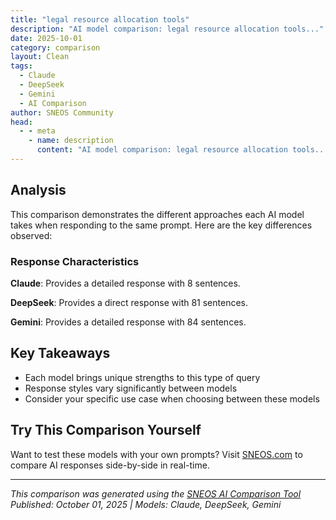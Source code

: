 ```yaml
---
title: "legal resource allocation tools"
description: "AI model comparison: legal resource allocation tools..."
date: 2025-10-01
category: comparison
layout: Clean
tags:
  - Claude
  - DeepSeek
  - Gemini
  - AI Comparison
author: SNEOS Community
head:
  - - meta
    - name: description
      content: "AI model comparison: legal resource allocation tools..."
---
```


<ChatComparison
  title="legal resource allocation tools"
  prompt="legal resource allocation tools"
  :responses='{
    "Claude": "Legal resource allocation tools help law firms, legal departments, and courts optimize their use of personnel, time, and financial resources. Here are the key categories and tools:\n\n## **Case Management \u0026 Resource Planning**\n\n### **Popular Platforms:**\n- **Clio**: Time tracking, billing, and resource allocation\n- **MyCase**: Matter management with resource planning features\n- **PracticePanther**: Resource scheduling and workload distribution\n- **Smokeball**: Automated time tracking and resource optimization\n- **LawGro**: Legal project management with resource allocation\n\n### **Enterprise Solutions:**\n- **Thomson Reuters Elite**: Large firm resource management\n- **Aderant**: Financial and resource management for law firms\n- **LexisNexis CounselLink**: Corporate legal department management\n\n## **Time \u0026 Billing Management**\n\n### **Specialized Tools:**\n- **Toggl**: Simple time tracking\n- **TimeSolv**: Legal-specific time and billing\n- **Bill4Time**: Cloud-based time tracking\n- **Chrometa**: Automatic time capture\n- **RocketMatter**: Integrated practice management\n\n## **Project Management Tools**\n\n### **Legal-Specific:**\n- **Legal Files**: Case workflow and resource planning\n- **Mitratech TeamConnect**: Enterprise legal management\n- **SimpleLegal**: Legal operations platform\n\n### **General PM Tools (Adapted for Legal):**\n- **Monday.com**: Customizable for legal teams\n- **Asana**: Project and resource management\n- **Microsoft Project**: Complex resource allocation\n- **Smartsheet**: Collaborative resource planning\n\n## **Analytics \u0026 Reporting Tools**\n\n### **Performance Analytics:**\n- **Thomson Reuters Peer Monitor**: Benchmarking and analytics\n- **Gartner Legal Benchmarking**: Resource efficiency metrics\n- **BTI Analytics**: Client relationship and resource data\n\n### **Business Intelligence:**\n- **Tableau**: Data visualization for resource allocation\n- **Power BI**: Microsoft\u0027s analytics platform\n- **LexisNexis CounselLink Analytics**: Legal spend analysis\n\n## **Staffing \u0026 Resource Optimization**\n\n### **Legal Staffing Tools:**\n- **Montage Legal**: Contract attorney management\n- **Axiom**: Flexible legal talent solutions\n- **Major Lindsey \u0026 Africa**: Legal recruiting analytics\n\n### **Workflow Automation:**\n- **Contract Express**: Document automation\n- **HotDocs**: Template and workflow automation\n- **Zapier**: Integration and workflow automation\n\n## **Court \u0026 Judicial Administration**\n\n### **Case Management Systems:**\n- **Tyler Technologies Odyssey**: Court case management\n- **Justice Systems**: Court administration software\n- **Sustain Justice**: Resource planning for courts\n\n## **Key Features to Look For:**\n\n### **Resource Allocation Capabilities:**\n- Staff scheduling and workload balancing\n- Budget tracking and forecasting\n- Time allocation optimization\n- Matter prioritization tools\n- Conflict checking integration\n\n### **Analytics \u0026 Reporting:**\n- Utilization rates and efficiency metrics\n- Cost per matter analysis\n- Resource bottleneck identification\n- Predictive workload planning\n- ROI measurement tools\n\n### **Integration Features:**\n- Calendar synchronization\n- Document management integration\n- Billing system connectivity\n- Email and communication tools\n- Financial management integration\n\n## **Implementation Considerations:**\n\n### **For Small Firms:**\n- Start with integrated practice management platforms\n- Focus on time tracking and basic resource allocation\n- Consider cloud-based solutions for flexibility\n\n### **For Large Firms:**\n- Implement enterprise-level solutions\n- Include advanced analytics and reporting\n- Ensure scalability and multi-office support\n\n### **For Corporate Legal Departments:**\n- Emphasize vendor management and outside counsel oversight\n- Include matter budgeting and spend analysis\n- Focus on legal operations optimization\n\n## **Best Practices:**\n\n1. **Define clear metrics** for resource allocation success\n2. **Train staff thoroughly** on new systems\n3. **Start with pilot programs** before full implementation\n4. **Regularly review and adjust** allocation strategies\n5. **Integrate with existing workflows** rather than replacing everything\n\nWould you like me to elaborate on any specific category or discuss implementation strategies for a particular type of legal organization?",
    "DeepSeek": "Of course. This is a fundamental concept in law, especially for law firms, corporate legal departments, and legal aid organizations. \u0022Legal resource allocation tools\u0022 are systems and methodologies used to strategically manage and deploy limited legal resources (like lawyer time, budget, and technology) to achieve the best possible outcomes.\n\nThese tools have evolved from simple spreadsheets to sophisticated AI-driven platforms. Here\u2019s a breakdown of the key categories and specific tools.\n\n### I. Core Categories of Legal Resource Allocation Tools\n\n#### 1. Legal Project Management (LPM) Software\nThese tools apply project management principles to legal matters. They help plan budgets, assign tasks, track progress, and manage timelines.\n\n*   **Key Functions:** Matter planning, budget forecasting, task management, time tracking, milestone tracking, and reporting.\n*   **Examples:**\n    *   **Clio Manage:** A comprehensive practice management tool with strong matter and task management features.\n    *   **Smokeball:** Automates time tracking and provides matter-specific task lists and templates.\n    *   **Asana / Trello / Monday.com:** General project management tools adapted by legal teams for workflow management.\n    *   **Brightflag:** Specifically for in-house legal teams to manage outside counsel spending and matters.\n\n#### 2. Practice Management Software\nThis is the operating system for many law firms. It integrates multiple functions critical for resource allocation.\n\n*   **Key Functions:** Client intake, conflict checking, calendaring (docketing), time and billing, document management, and reporting.\n*   **Examples:**\n    *   **Clio:** The market leader, offering a full suite for matter, financial, and client management.\n    *   **MyCase:** User-friendly platform with strong client communication and task management.\n    *   **PracticePanther:** Similar to Clio, with robust automation and integration capabilities.\n    *   **Filevine:** Focuses on case management with powerful workflow automation for specific practice areas (e.g., personal injury).\n\n#### 3. Legal Spend and Analytics Platforms\nThese are crucial for in-house legal departments to control costs and make data-driven decisions about where to allocate their budget.\n\n*   **Key Functions:** Invoice review and approval, budgeting, benchmarking outside counsel rates, and generating spend analytics reports.\n*   **Examples:**\n    *   **Brightflag:** Uses AI to analyze legal invoices and flag billing guideline violations.\n    *   **SimpleLegal:** A legal spend and matter management platform for corporate legal teams.\n    *   **Onit:** An enterprise legal management (ELM) platform that deeply integrates spend, matter, and contract management.\n\n#### 4. AI-Powered Legal Technology\nThis is the cutting edge, using artificial intelligence to automate tasks and provide insights, freeing up lawyer time for higher-value work.\n\n*   **Key Functions:** Document review and analysis, contract lifecycle management (CLM), legal research, and predictive analytics.\n*   **Examples:**\n    *   **Kira Systems / Relativity:** For due diligence and contract analysis, identifying key clauses in seconds.\n    *   **Casetext / ROSS Intelligence:** AI-powered legal research tools that find relevant case law faster than traditional methods.\n    *   **LexisNexis Context:** Analyzes a drafted brief and suggests relevant, missing authority.\n    *   **Evisort / LinkSquares:** AI for contract management, helping teams understand their obligations and automate workflows.\n\n#### 5. Basic but Essential Tools\nThese are the foundational tools that, when used strategically, are highly effective for resource allocation.\n\n*   **Microsoft Excel / Google Sheets:**\n    *   **Use Case:** Creating matter budgets, tracking timekeeper rates, building matter status dashboards, and conducting basic cost-benefit analyses. It\u0027s the most accessible starting point.\n*   **Time-Tracking Software:**\n    *   **Use Case:** Essential for understanding how time is *actually* spent. Data from tools like **Toggl Track** or **Harvest** can reveal inefficiencies and inform staffing decisions.\n*   **Visualization Tools (e.g., Microsoft Power BI, Tableau):**\n    *   **Use Case:** Taking data from other systems (like a practice management tool) and creating interactive dashboards to visualize key metrics like case load per attorney, matter type distribution, or spend by outside counsel firm.\n\n---\n\n### II. Key Metrics for Informed Resource Allocation (What to Track)\n\nTools are useless without knowing what to measure. Key metrics include:\n\n*   **Matter Budget vs. Actual Spend:** Are you consistently going over budget on certain types of cases?\n*   **Realization Rate:** The percentage of billed time that is actually collected.\n*   **Case Load per Attorney:** To identify overworked or underutilized lawyers.\n*   **Cost per Matter Type:** Helps in pricing and staffing decisions.\n*   **Outside Counsel Spend:** Which firms are most cost-effective for which types of work?\n*   **Cycle Time:** How long does it take to resolve a specific type of matter?\n\n---\n\n### III. Choosing the Right Tool: A Strategic Approach\n\nThe best tool depends entirely on your organization\u0027s needs. Ask these questions:\n\n1.  **Who are you?** (Law Firm, In-House Department, Legal Aid Non-Profit?)\n    *   *Law Firms* need robust Practice Management and LPM tools.\n    *   *In-House Teams* need Legal Spend \u0026 Analytics and CLM tools.\n    *   *Legal Aid* may prioritize case management and grant reporting.\n\n2.  **What is your primary pain point?**\n    *   **Budget Overage?** -\u003E Look at LPM and Legal Spend tools.\n    *   **Missed Deadlines?** -\u003E Look at Practice Management with docketing.\n    *   **Inefficient Document Review?** -\u003E Look at AI-powered analysis tools.\n    *   **Lack of Visibility?** -\u003E Start with analytics and visualization tools.\n\n3.  **What is your budget and technical maturity?**\n    *   A small firm might start with Clio or a well-organized Excel sheet.\n    *   A large corporation will likely need an enterprise platform like Onit or Brightflag.\n\n### Conclusion\n\nLegal resource allocation is no longer just about counting hours. It\u0027s a strategic function that leverages technology to move from reactive firefighting to proactive, data-informed management. The right tool stack empowers legal professionals to deliver greater value, improve client outcomes, and manage risk effectively.",
    "Gemini": "Legal resource allocation tools are methods and strategies used to decide how to best distribute limited legal resources (time, money, staff, technology, etc.) to maximize effectiveness and efficiency. These tools are crucial for law firms, legal departments, government agencies, and non-profits to ensure they are achieving their legal objectives in the most optimal way.\n\nHere\u0027s a breakdown of common legal resource allocation tools, categorized by type, with examples:\n\n**I. Data-Driven Tools \u0026 Analytics**\n\n*   **Legal Spend Management (LSM) Software:**\n    *   **Purpose:** Tracks and analyzes legal spending across various matters, vendors, and jurisdictions. Identifies areas for cost savings and improved efficiency.\n    *   **Examples:**  TyMetrix 360, Mitratech TeamConnect, Onit, SimpleLegal, Brightflag.\n    *   **Metrics:** Invoices, timekeeper rates, task codes, budgets vs. actual spend, case outcomes, external vendor performance.\n*   **Legal Analytics Platforms:**\n    *   **Purpose:** Uses data mining, machine learning, and AI to analyze case law, court data, and litigation trends. Helps predict outcomes, identify favorable jurisdictions, and optimize litigation strategies.\n    *   **Examples:** Lex Machina, Ravel Law, Gavelytics, Westlaw Edge, Bloomberg Law.\n    *   **Metrics:** Win/loss rates, time to resolution, judge-specific data, common arguments, expert witness effectiveness.\n*   **Predictive Coding (Technology-Assisted Review - TAR):**\n    *   **Purpose:** Uses machine learning algorithms to prioritize and categorize documents in e-discovery, significantly reducing the time and cost of manual review.\n    *   **Examples:** Relativity, Disco, Everlaw, Reveal.\n    *   **Metrics:** Recall, precision, F1 score (measure of accuracy), time saved, cost saved.\n*   **Key Performance Indicators (KPIs) Tracking:**\n    *   **Purpose:**  Measures the success of legal projects, initiatives, or individual lawyer performance.  Provides objective data for resource allocation decisions.\n    *   **Examples:**\n        *   *Case resolution time*\n        *   *Case success rate*\n        *   *Client satisfaction*\n        *   *Cost per case*\n        *   *Time spent on specific tasks*\n        *   *Number of pro bono hours completed*\n*   **Data Visualization Tools:**\n    *   **Purpose:**  Transforms raw data into easily understandable charts, graphs, and dashboards, facilitating quicker insights and informed decision-making.\n    *   **Examples:** Tableau, Power BI, QlikView.  Often integrated into LSM and analytics platforms.\n\n**II. Prioritization and Decision-Making Frameworks**\n\n*   **Risk Assessment Matrix:**\n    *   **Purpose:**  Evaluates the likelihood and potential impact of various legal risks.  Helps prioritize resources towards mitigating the highest-risk areas.\n    *   **Process:**  Assigns scores to risks based on their probability and potential damage.  Risks with high scores are given priority.\n*   **Cost-Benefit Analysis:**\n    *   **Purpose:**  Compares the costs of pursuing a particular legal strategy or project with the potential benefits.\n    *   **Process:**  Quantifies both costs (e.g., legal fees, staff time) and benefits (e.g., monetary recovery, reputational protection). Resources are allocated to options with the highest benefit-to-cost ratio.\n*   **Portfolio Management:**\n    *   **Purpose:**  Treats all legal matters as a portfolio of investments, balancing risk and reward.  Resources are allocated strategically to diversify the portfolio and maximize overall return.\n    *   **Considerations:** Risk tolerance, strategic goals, available resources, legal budget.\n*   **Eisenhower Matrix (Urgent/Important):**\n    *   **Purpose:** Helps prioritize tasks based on urgency and importance.\n    *   **Quadrants:**\n        *   *Urgent \u0026 Important:* Do immediately (e.g., responding to a court deadline).\n        *   *Important, Not Urgent:* Schedule time to do (e.g., strategic planning).\n        *   *Urgent, Not Important:* Delegate (e.g., routine administrative tasks).\n        *   *Neither Urgent Nor Important:* Eliminate (e.g., unnecessary meetings).\n*   **SWOT Analysis (Strengths, Weaknesses, Opportunities, Threats):**\n    *   **Purpose:** Evaluates a legal project or department\u0027s internal strengths and weaknesses, as well as external opportunities and threats.\n    *   **Process:** Identifies areas where resources can be leveraged to capitalize on opportunities and mitigate threats.\n\n**III. Process Improvement and Efficiency Tools**\n\n*   **Workflow Automation:**\n    *   **Purpose:** Automates repetitive legal tasks and processes, freeing up legal professionals to focus on higher-value work.\n    *   **Examples:**  Document assembly, contract review, automated legal research, e-discovery processing.  Tools include HotDocs, Contract Express, Clio Grow (for client intake).\n*   **Knowledge Management Systems:**\n    *   **Purpose:**  Centralizes and organizes legal knowledge, precedents, and best practices, making it easier for lawyers to find the information they need and avoid reinventing the wheel.\n    *   **Examples:**  SharePoint, Confluence, dedicated legal KM platforms.\n*   **Standard Operating Procedures (SOPs):**\n    *   **Purpose:**  Documented, step-by-step instructions for performing routine legal tasks, ensuring consistency and efficiency.\n    *   **Benefits:** Reduces errors, improves training, and allows for easier delegation.\n*   **Project Management Methodologies (e.g., Agile, Lean, Six Sigma):**\n    *   **Purpose:** Applies project management principles to legal matters to improve planning, execution, and resource allocation.\n    *   **Examples:**  Breaking down large legal projects into smaller, manageable tasks (Agile); eliminating waste and streamlining processes (Lean); reducing variability and improving quality (Six Sigma).\n*   **Legal Project Management (LPM) Software:**\n    *   **Purpose:**  Specifically designed for managing legal matters as projects, with features for task management, budgeting, collaboration, and reporting.\n    *   **Examples:**  Clio Manage, PracticePanther, Smokeball.\n\n**IV. Human Resources Management**\n\n*   **Skill-Based Staffing:**\n    *   **Purpose:**  Matching the right personnel with the appropriate skills to specific legal tasks.  This often involves using paralegals and legal assistants for tasks that don\u0027t require a lawyer\u0027s expertise.\n*   **Cross-Training:**\n    *   **Purpose:**  Training employees in multiple areas of law, allowing for greater flexibility in resource allocation and coverage during absences.\n*   **Outsourcing and Alternative Legal Service Providers (ALSPs):**\n    *   **Purpose:**  Delegating specific legal tasks or functions to external vendors, such as contract review, e-discovery, or legal research. This can be more cost-effective than hiring additional staff.\n*   **Contract Attorneys:**\n    *   **Purpose:** Hiring temporary attorneys on a project basis to handle overflow work or specialized tasks.\n*   **Mentorship and Training Programs:**\n    *   **Purpose:** Investing in the development of legal professionals to improve their skills and efficiency, maximizing the return on investment in human capital.\n\n**V. Technology Adoption and Optimization**\n\n*   **Cloud-Based Legal Software:**\n    *   **Purpose:**  Provides access to legal software and data from anywhere with an internet connection, facilitating remote work and collaboration.\n*   **Mobile Apps for Lawyers:**\n    *   **Purpose:**  Provides access to legal information, communication tools, and case management features on mobile devices, improving productivity and responsiveness.\n*   **AI-Powered Legal Tools:**\n    *   **Purpose:** Automates tasks, analyzes data, and provides insights to improve legal outcomes and efficiency.\n\n**Key Considerations for Choosing Resource Allocation Tools:**\n\n*   **Specific Needs:**  The right tools will depend on the specific needs of the organization, such as the size, type of legal work, and budget.\n*   **Integration:**  Choose tools that integrate well with existing systems to avoid data silos and streamline workflows.\n*   **User-Friendliness:**  The tools should be easy to use and require minimal training to ensure adoption by legal professionals.\n*   **Security:**  Ensure that the tools have strong security measures to protect sensitive legal data.\n*   **Cost:**  Consider the total cost of ownership, including software licenses, implementation, training, and maintenance.\n*   **Scalability:**  Choose tools that can scale as the organization grows and its needs evolve.\n\nBy carefully selecting and implementing the appropriate legal resource allocation tools, organizations can significantly improve their legal operations, reduce costs, and achieve better legal outcomes.\n"
  }'
  published-date="21:25"
/>

## Analysis

This comparison demonstrates the different approaches each AI model takes when responding to the same prompt. Here are the key differences observed:

### Response Characteristics

**Claude**: Provides a detailed response with 8 sentences. 

**DeepSeek**: Provides a direct response with 81 sentences. 

**Gemini**: Provides a detailed response with 84 sentences. 

## Key Takeaways

- Each model brings unique strengths to this type of query
- Response styles vary significantly between models
- Consider your specific use case when choosing between these models

## Try This Comparison Yourself

Want to test these models with your own prompts? Visit [SNEOS.com](https://sneos.com) to compare AI responses side-by-side in real-time.

---

*This comparison was generated using the [SNEOS AI Comparison Tool](https://sneos.com)*
*Published: October 01, 2025 | Models: Claude, DeepSeek, Gemini*
